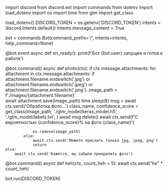 import discord
from discord.ext import commands
from dotenv import load_dotenv
import os
import time
from gtm import get_class

load_dotenv()
DISCORD_TOKEN = os.getenv('DISCORD_TOKEN')
intents = discord.Intents.default()
intents.message_content = True

bot = commands.Bot(command_prefix='/', intents=intents, help_command=None)

@bot.event
async def on_ready():
    print(f'Бот {bot.user} запущен и готов к работе')

@bot.command()
async def photo(ctx):
    if ctx.message.attachments:
        for attachment in ctx.message.attachments:
            if attachment.filename.endswitch('.jpg') or \
            attachment.filename.endswitch('.jpeg') or \
            attachment.filename.endswitch('.png'):
                image_path = f'./images/{attachment.filename}'    
                await attachment.save(image_path)
                time.sleep(8)
                msg = await ctx.send('Обработка фото...')
                class_name, confidence_score = get_class(image_path, 
                                                         './gtm_model/keras_model.h5', 
                                                         './gtm_model/labels.txt', )
                await msg.delete()
                await ctx.send(f'С вероятностью {confidence_score}% на фото {class_name}')

                os.remove(image_path)
            else:
                await ctx.send('Можете прислать только jpg, jpeg, png') 
                return   
    else:
        await ctx.send('Кажется, вы забыли прикрепить фото')

@bot.command()
async def heh(ctx, count_heh = 5):
    await ctx.send("he" * count_heh)

bot.run(DISCORD_TOKEN)
